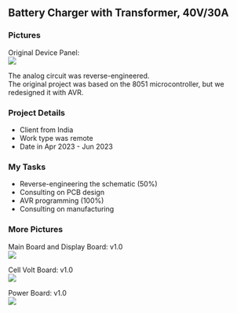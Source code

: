 ## Battery Charger with Transformer, 40V/30A

### Pictures
Original Device Panel:  
![](https://s32.picofile.com/file/8477598576/OriginalDevicePanel.png.png)

The analog circuit was reverse-engineered.  
The original project was based on the 8051 microcontroller, but we redesigned it with AVR.  

### Project Details
- Client from India  
- Work type was remote  
- Date in Apr 2023 - Jun 2023  

### My Tasks
- Reverse-engineering the schematic (50%)
- Consulting on PCB design
- AVR programming (100%)
- Consulting on manufacturing

### More Pictures
Main Board and Display Board: v1.0  
![](https://s32.picofile.com/file/8477598350/MainBoard_DisplayBoard.png)

Cell Volt Board: v1.0  
![](https://s32.picofile.com/file/8477598426/CellVolt.jpg)

Power Board: v1.0  
![](https://s32.picofile.com/file/8477598468/PowerBoard.jpg)
